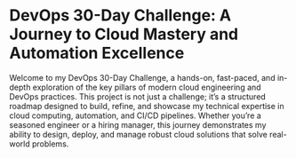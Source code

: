 # **DevOps 30-Day Challenge: A Journey to Cloud Mastery and Automation Excellence**

Welcome to my DevOps 30-Day Challenge, a hands-on, fast-paced, and in-depth exploration of the key pillars of modern cloud engineering and DevOps practices. This project is not just a challenge; it’s a structured roadmap designed to build, refine, and showcase my technical expertise in cloud computing, automation, and CI/CD pipelines. Whether you’re a seasoned engineer or a hiring manager, this journey demonstrates my ability to design, deploy, and manage robust cloud solutions that solve real-world problems.

